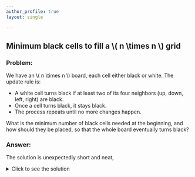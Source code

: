 ```yaml
---
author_profile: true
layout: single

---
```


## Minimum black cells to fill a \\( n \times n \\) grid

### Problem:
We have an \\( n \times n \\) board, each cell either black or white. The update rule is:

* A white cell turns black if at least two of its four neighbors (up, down, left, right) are black.
* Once a cell turns black, it stays black.
* The process repeats until no more changes happen.

What is the minimum number of black cells needed at the beginning, and how should they be placed, so that the whole board eventually turns black?

### Answer:
The solution is unexpectedly short and neat, 
<details markdown="1">
<summary><a role="link">Click to see the solution</a></summary>
It’s easy to see that placing \\( n \\) black cells along the diagonal will eventually turn the entire board black. But is  \\( n \\) the minimum?  
 
Note that the update process does not change the perimeter of the black region. The fully black board has perimeter  \\( 4n \\). If we start with fewer than  \\( n \\) cells, the initial perimeter is less than  \\(4n\\). Hence, the minimum number of black cells required is  \\( n \\).  

</details>
